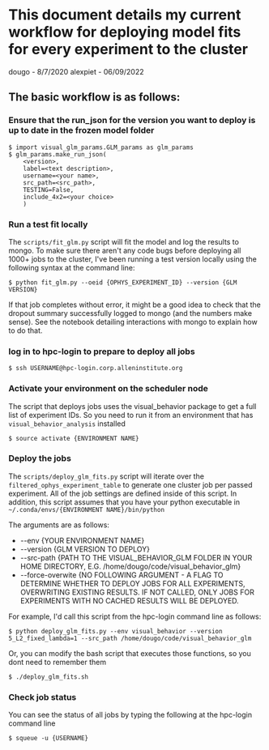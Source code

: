 # This document details my current workflow for deploying model fits for every experiment to the cluster
dougo - 8/7/2020
alexpiet - 06/09/2022

## The basic workflow is as follows:

### Ensure that the run_json for the version you want to deploy is up to date in the frozen model folder
    
    $ import visual_glm_params.GLM_params as glm_params
    $ glm_params.make_run_json(
        <version>,
        label=<text description>,
        username=<your name>,
        src_path=<src_path>,
        TESTING=False,
        include_4x2=<your choice>
        )   
 
### Run a test fit locally

The `scripts/fit_glm.py` script will fit the model and log the results to mongo. To make sure there aren't any code bugs before deploying all 1000+ jobs to the cluster, I've been running a test version locally using the following syntax at the command line:

    $ python fit_glm.py --oeid {OPHYS_EXPERIMENT_ID} --version {GLM VERSION}
    
If that job completes without error, it might be a good idea to check that the dropout summary successfully logged to mongo (and the numbers make sense). See the notebook detailing interactions with mongo to explain how to do that.

### log in to hpc-login to prepare to deploy all jobs

    $ ssh USERNAME@hpc-login.corp.alleninstitute.org

### Activate your environment on the scheduler node

The script that deploys jobs uses the visual_behavior package to get a full list of experiment IDs. So you need to run it from an environment that has `visual_behavior_analysis` installed

    $ source activate {ENVIRONMENT NAME}
    
### Deploy the jobs

The `scripts/deploy_glm_fits.py` script will iterate over the `filtered_ophys_experiment_table` to generate one cluster job per passed experiment. All of the job settings are defined inside of this script. In addition, this script assumes that you have your python executable in `~/.conda/envs/{ENVIRONMENT NAME}/bin/python`

The arguments are as follows:
* --env {YOUR ENVIRONMENT NAME}
* --version {GLM VERSION TO DEPLOY}
* --src-path {PATH TO THE VISUAL_BEHAVIOR_GLM FOLDER IN YOUR HOME DIRECTORY, E.G. /home/dougo/code/visual_behavior_glm}
* --force-overwite {NO FOLLOWING ARGUMENT - A FLAG TO DETERMINE WHETHER TO DEPLOY JOBS FOR ALL EXPERIMENTS, OVERWRITING EXISTING RESULTS. IF NOT CALLED, ONLY JOBS FOR EXPERIMENTS WITH NO CACHED RESULTS WILL BE DEPLOYED.
    
For example, I'd call this script from the hpc-login command line as follows:

    $ python deploy_glm_fits.py --env visual_behavior --version 5_L2_fixed_lambda=1 --src_path /home/dougo/code/visual_behavior_glm 

Or, you can modify the bash script that executes those functions, so you dont need to remember them

    $ ./deploy_glm_fits.sh   
 
### Check job status

You can see the status of all jobs by typing the following at the hpc-login command line

    $ squeue -u {USERNAME}
